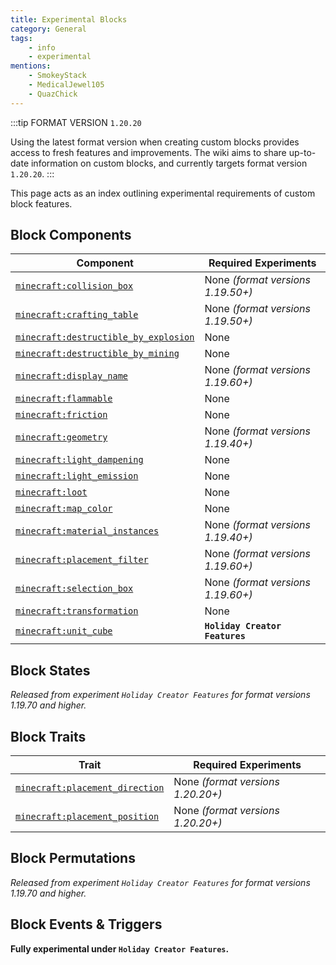 ```yaml
---
title: Experimental Blocks
category: General
tags:
    - info
    - experimental
mentions:
    - SmokeyStack
    - MedicalJewel105
    - QuazChick
---
```


:::tip FORMAT VERSION `1.20.20`

Using the latest format version when creating custom blocks provides access to fresh features and improvements. The wiki aims to share up-to-date information on custom blocks, and currently targets format version `1.20.20`.
:::

This page acts as an index outlining experimental requirements of custom block features.

## Block Components

| Component                                                                                   | Required Experiments              |
| ------------------------------------------------------------------------------------------- | --------------------------------- |
| [`minecraft:collision_box`](/blocks/block-components#collision-box)                         | None _(format versions 1.19.50+)_ |
| [`minecraft:crafting_table`](/blocks/block-components#crafting-table)                       | None _(format versions 1.19.50+)_ |
| [`minecraft:destructible_by_explosion`](/blocks/block-components#destructible-by-explosion) | None                              |
| [`minecraft:destructible_by_mining`](/blocks/block-components#destructible-by-mining)       | None                              |
| [`minecraft:display_name`](/blocks/block-components#display-name)                           | None _(format versions 1.19.60+)_ |
| [`minecraft:flammable`](/blocks/block-components#flammable)                                 | None                              |
| [`minecraft:friction`](/blocks/block-components#friction)                                   | None                              |
| [`minecraft:geometry`](/blocks/block-components#geometry)                                   | None _(format versions 1.19.40+)_ |
| [`minecraft:light_dampening`](/blocks/block-components#light-dampening)                     | None                              |
| [`minecraft:light_emission`](/blocks/block-components#light-emission)                       | None                              |
| [`minecraft:loot`](/blocks/block-components#loot)                                           | None                              |
| [`minecraft:map_color`](/blocks/block-components#map-color)                                 | None                              |
| [`minecraft:material_instances`](/blocks/block-components#material-instances)               | None _(format versions 1.19.40+)_ |
| [`minecraft:placement_filter`](/blocks/block-components#placement-filter)                   | None _(format versions 1.19.60+)_ |
| [`minecraft:selection_box`](/blocks/block-components#selection-box)                         | None _(format versions 1.19.60+)_ |
| [`minecraft:transformation`](/blocks/block-components#transformation)                       | None                              |
| [`minecraft:unit_cube`](/blocks/block-components#unit-cube-experimental)                    | **`Holiday Creator Features`**    |

## Block States

_Released from experiment `Holiday Creator Features` for format versions 1.19.70 and higher._

## Block Traits

| Trait                                                                           | Required Experiments              |
| ------------------------------------------------------------------------------- | --------------------------------- |
| [`minecraft:placement_direction`](/blocks/block-components#placement-direction) | None _(format versions 1.20.20+)_ |
| [`minecraft:placement_position`](/blocks/block-components#placement-position)   | None _(format versions 1.20.20+)_ |

## Block Permutations

_Released from experiment `Holiday Creator Features` for format versions 1.19.70 and higher._

## Block Events & Triggers

**Fully experimental under `Holiday Creator Features`.**
